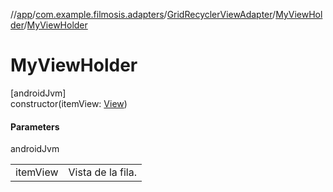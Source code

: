 //[app](../../../../index.md)/[com.example.filmosis.adapters](../../index.md)/[GridRecyclerViewAdapter](../index.md)/[MyViewHolder](index.md)/[MyViewHolder](-my-view-holder.md)

# MyViewHolder

[androidJvm]\
constructor(itemView: [View](https://developer.android.com/reference/kotlin/android/view/View.html))

#### Parameters

androidJvm

| | |
|---|---|
| itemView | Vista de la fila. |
